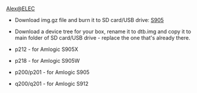 [Alex@ELEC](http://www.alexelec.in.ua)

* Download img.gz file and burn it to SD card/USB drive: [S905](https://github.com/AlexELEC/AlexELEC-AML/releases)

* Download a device tree for your box, rename it to dtb.img and copy it to main folder of SD card/USB drive - replace the one that's already there.

* p212 - for Amlogic S905X
* p218 - for Amlogic S905W
* p200/p201 - for Amlogic S905
* q200/q201 - for Amlogic S912
